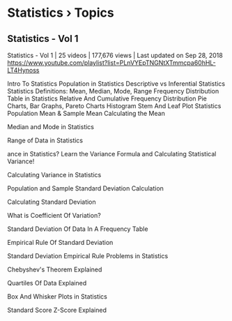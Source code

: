# Statistics › Topics


## Statistics - Vol 1
Statistics - Vol 1 | 25 videos | 177,676 views | Last updated on Sep 28, 2018
https://www.youtube.com/playlist?list=PLnVYEpTNGNtXTmmcpa60hHL-LT4Hynoss


Intro To Statistics
Population in Statistics
Descriptive vs Inferential Statistics
Statistics Definitions: Mean, Median, Mode, Range
Frequency Distribution Table in Statistics
Relative And Cumulative Frequency Distribution
Pie Charts, Bar Graphs, Pareto Charts
Histogram
Stem And Leaf Plot
Statistics Population Mean & Sample Mean
Calculating the Mean

Median and Mode in Statistics

Range of Data in Statistics


ance in Statistics? Learn the Variance Formula and Calculating Statistical Variance!

Calculating Variance in Statistics

Population and Sample Standard Deviation Calculation

Calculating Standard Deviation

What is Coefficient Of Variation?

Standard Deviation Of Data In A Frequency Table

Empirical Rule Of Standard Deviation

Standard Deviation Empirical Rule Problems in Statistics

Chebyshev's Theorem Explained

Quartiles Of Data Explained

Box And Whisker Plots in Statistics

Standard Score Z-Score Explained
